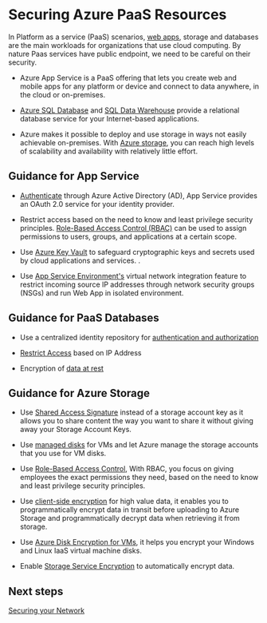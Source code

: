 # Securing Azure PaaS Resources
In Platform as a service (PaaS) scenarios, [web apps](https://docs.microsoft.com/en-us/azure/app-service/app-service-web-overview), storage and databases are the main workloads for organizations that use cloud computing. By nature Paas services have public endpoint, we need to be careful on their security. 
 
- Azure App Service is a PaaS offering that lets you create web and mobile apps for any platform or device and connect to data anywhere, in the cloud or on-premises.  


- [Azure SQL Database](https://docs.microsoft.com/en-us/azure/sql-database/sql-database-technical-overview) and [SQL Data Warehouse](https://docs.microsoft.com/en-us/azure/sql-data-warehouse/sql-data-warehouse-overview-what-is) provide a relational database service for your Internet-based applications.  


- Azure makes it possible to deploy and use storage in ways not easily achievable on-premises. With [Azure storage](https://docs.microsoft.com/en-us/azure/storage/common/storage-introduction), you can reach high levels of scalability and availability with relatively little effort.  



 


## Guidance for App Service 

- [Authenticate](https://docs.microsoft.com/en-us/azure/app-service/app-service-authentication-overview) through Azure Active Directory (AD), App Service provides an OAuth 2.0 service for your identity provider.  

- Restrict access based on the need to know and least privilege security principles. [Role-Based Access Control (RBAC)](https://docs.microsoft.com/en-us/azure/role-based-access-control/overview) can be used to assign permissions to users, groups, and applications at a certain scope. 

- Use [Azure Key Vault](https://docs.microsoft.com/en-us/azure/key-vault/key-vault-whatis) to safeguard cryptographic keys and secrets used by cloud applications and services. .  

- Use [App Service Environment's](https://docs.microsoft.com/en-us/azure/app-service/environment/intro)  virtual network integration feature to restrict incoming source IP addresses through network security groups (NSGs) and run Web App in isolated environment. 


## Guidance for PaaS Databases 

- Use a centralized identity repository for [authentication and authorization](https://docs.microsoft.com/en-us/azure/security/security-paas-applications-using-sql#use-a-centralized-identity-repository-for-authentication-and-authorization)


- [Restrict Access](https://docs.microsoft.com/en-us/azure/security/security-paas-applications-using-sql#restrict-access-based-on-ip-address) based on IP Address 


- Encryption of [data at rest](https://docs.microsoft.com/en-us/azure/security/security-paas-applications-using-sql#encryption-of-data-at-rest)



## Guidance for Azure Storage 

- Use [Shared Access Signature](https://docs.microsoft.com/en-us/azure/storage/common/storage-dotnet-shared-access-signature-part-1) instead of a storage account key as it allows you to share content the way you want to share it without giving away your Storage Account Keys.  

- Use [managed disks](https://docs.microsoft.com/en-us/azure/storage/storage-managed-disks-overview) for VMs and let Azure manage the storage accounts that you use for VM disks. 


- Use [Role-Based Access Control](https://docs.microsoft.com/en-us/azure/security/security-paas-applications-using-storage#use-role-based-access-control), With RBAC, you focus on giving employees the exact permissions they need, based on the need to know and least privilege security principles. 


- Use [client-side encryption](https://docs.microsoft.com/en-us/azure/security/security-paas-applications-using-storage#use-client-side-encryption-for-high-value-data) for high value data, it enables you to programmatically encrypt data in transit before uploading to Azure Storage and programmatically decrypt data when retrieving it from storage. 


- Use [Azure Disk Encryption for VMs](https://docs.microsoft.com/en-us/azure/security/security-paas-applications-using-storage#azure-disk-encryption-for-vms), it helps you encrypt your Windows and Linux IaaS virtual machine disks.  


- Enable [Storage Service Encryption](https://docs.microsoft.com/en-us/azure/security/security-paas-applications-using-storage#storage-service-encryption) to automatically encrypt data. 



## Next steps 
[Securing your Network](https://github.com/nmcgregor/Azure-Security/blob/master/3.3-Securing-your-Network.md)
